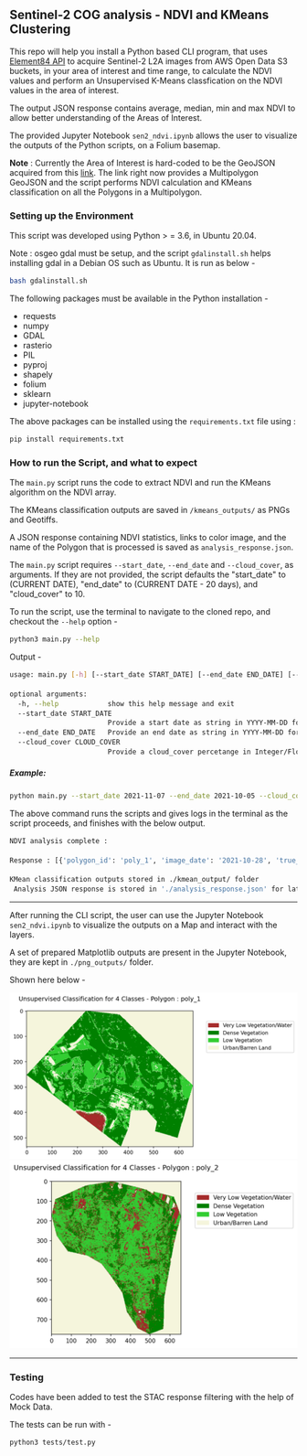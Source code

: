 ## Sentinel-2 COG analysis - NDVI and KMeans Clustering

This repo will help you install a Python based CLI program, that uses [Element84 API](https://www.element84.com/earth-search/) to acquire Sentinel-2 L2A images from AWS Open Data S3 buckets, in your area of interest and time range, to calculate the NDVI values and perform an Unsupervised K-Means classfication on the NDVI values in the area of interest.

The output JSON response contains average, median, min and max NDVI to allow better understanding of the Areas of Interest.

The provided Jupyter Notebook `sen2_ndvi.ipynb` allows the user to visualize the outputs of the Python scripts, on a Folium basemap.

**Note** : Currently the Area of Interest is hard-coded to be the GeoJSON acquired from this [link](https://gist.githubusercontent.com/thaisbendixen/e126c37a3fa021495414658eeaf86d8d/raw/5d1926dcb3a4b9d631521ba12ea79fdc1ecd2df7/doberitz_multipolygon.geojson). The link right now provides a Multipolygon GeoJSON and the script performs NDVI calculation and KMeans classification on all the Polygons in a Multipolygon.

### Setting up the Environment

This script was developed using Python > = 3.6, in Ubuntu 20.04.

Note : osgeo gdal must be setup, and the script `gdalinstall.sh` helps installing gdal in a Debian OS such as Ubuntu.
It is run as below -

```bash
bash gdalinstall.sh
```

The following packages must be available in the Python installation -

- requests
- numpy
- GDAL
- rasterio
- PIL
- pyproj
- shapely
- folium
- sklearn
- jupyter-notebook

The above packages can be installed using the `requirements.txt` file using :

```bash
pip install requirements.txt
```

### How to run the Script, and what to expect

The `main.py` script runs the code to extract NDVI and run the KMeans algorithm on the NDVI array.

The KMeans classification outputs are saved in `/kmeans_outputs/` as PNGs and Geotiffs.

A JSON response containing NDVI statistics, links to color image, and the name of the Polygon that is processed is saved as `analysis_response.json`.

The `main.py` script requires `--start_date`, `--end_date` and `--cloud_cover`, as arguments. If they are not provided, the script defaults the "start_date" to (CURRENT DATE), "end_date" to (CURRENT DATE - 20 days), and "cloud_cover" to 10.

To run the script, use the terminal to navigate to the cloned repo, and checkout the `--help` option -

```bash
python3 main.py --help
```
Output -

```bash
usage: main.py [-h] [--start_date START_DATE] [--end_date END_DATE] [--cloud_cover CLOUD_COVER]

optional arguments:
  -h, --help            show this help message and exit
  --start_date START_DATE
                        Provide a start date as string in YYYY-MM-DD format
  --end_date END_DATE   Provide an end date as string in YYYY-MM-DD format
  --cloud_cover CLOUD_COVER
                        Provide a cloud_cover percetange in Integer/Float format

```

##### Example:

```bash
python main.py --start_date 2021-11-07 --end_date 2021-10-05 --cloud_cover 10
```

The above command runs the scripts and gives logs in the terminal as the script proceeds,
and finishes with the below output.

```bash
NDVI analysis complete :

Response : [{'polygon_id': 'poly_1', 'image_date': '2021-10-28', 'true_color_image': 'https://sentinel-cogs.s3.us-west-2.amazonaws.com/sentinel-s2-l2a-cogs/33/U/UU/2021/10/S2B_33UUU_20211028_0_L2A/TCI.tif', 'average_ndvi': 0.6183, 'median_ndvi': 0.6898, 'min_ndvi': -1.0, 'max_ndvi': 0.9972}, {'polygon_id': 'poly_2', 'image_date': '2021-10-28', 'true_color_image': 'https://sentinel-cogs.s3.us-west-2.amazonaws.com/sentinel-s2-l2a-cogs/33/U/UU/2021/10/S2B_33UUU_20211028_0_L2A/TCI.tif', 'average_ndvi': 0.6656, 'median_ndvi': 0.6692, 'min_ndvi': -0.0679, 'max_ndvi': 0.9967}]

KMean classification outputs stored in ./kmean_output/ folder
 Analysis JSON response is stored in './analysis_response.json' for later use in jupyter notebooks

``` 

------------------------

After running the CLI script, the user can use the Jupyter Notebook `sen2_ndvi.ipynb` to visualize the outputs on a Map and interact with the layers.

A set of prepared Matplotlib outputs are present in the Jupyter Notebook, they are kept in `./png_outputs/` folder.

Shown here below -

![](https://raw.githubusercontent.com/print-sid8/sen2_cog_analysis/main/png_outputs/Unsupervised_poly_1.png)
![](https://raw.githubusercontent.com/print-sid8/sen2_cog_analysis/main/png_outputs/Unsupervised_poly_2.png)

-------------------------

### Testing

Codes have been added to test the STAC response filtering with the help of Mock Data.

The tests can be run with -

```
python3 tests/test.py
```